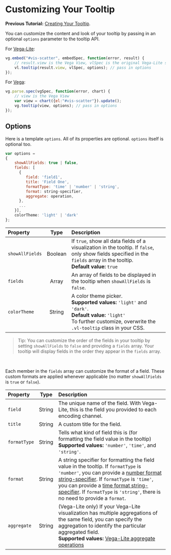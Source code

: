 # Customizing Your Tooltip

__Previous Tutorial:__ [Creating Your Tooltip](creating_your_tooltip.md).

You can customize the content and look of your tooltip by passing in an optional `options` parameter to the tooltip API.

For [Vega-Lite](https://vega.github.io/vega-lite/):

```js
vg.embed("#vis-scatter", embedSpec, function(error, result) {
    // result.view is the Vega View, vlSpec is the original Vega-Lite specification
    vl.tooltip(result.view, vlSpec, options); // pass in options
});
```

For [Vega](http://vega.github.io/vega/):

```js
vg.parse.spec(vgSpec, function(error, chart) {
    // view is the Vega View
    var view = chart({el:"#vis-scatter"}).update();
    vg.tooltip(view, options); // pass in options
});
```


## Options

Here is a template `options`. All of its properties are optional. `options` itself is optional too.

```js
var options =
{
    showAllFields: true | false,
    fields: [
      {
         field: 'field1',
         title: 'Field One',
         formatType: 'time' | 'number' | 'string', 			
         format: string-specifier,
         aggregate: operation,
      },
      ...
    }],
    colorTheme: 'light' | 'dark'
};
```

| Property        | Type           | Description     |
| :-------------- |:--------------:| :-------------- |
| `showAllFields` | Boolean        | If `true`, show all data fields of a visualization in the tooltip. If `false`, only show fields specified in the `fields` array in the tooltip. <br>__Default value:__ `true`|
| `fields`        | Array          | An array of fields to be displayed in the tooltip when `showAllFields` is `false`. |
| `colorTheme`    | String         | A color theme picker. <br>__Supported values:__ `'light'` and `'dark'`. <br>__Default value:__ `'light'` <br>To further customize, overwrite the `.vl-tooltip` class in your CSS. |

> Tip: You can customize the order of the fields in your tooltip by setting `showAllFields` to `false` and providing a `fields` array. Your tooltip will display fields in the order they appear in the `fields` array.

<br>

Each member in the `fields` array can customize the format of a field. These custom formats are applied whenever applicable (no matter `showAllFields` is `true` or `false`).

| Property        | Type           | Description     |
| :-------------- |:--------------:| :-------------- |
| `field`         | String         | The unique name of the field. With Vega-Lite, this is the field you provided to each encoding channel. |
| `title`         | String         | A custom title for the field. |
| `formatType`    | String         | Tells what kind of field this is (for formatting the field value in the tooltip) <br>__Supported values:__ `'number'`, `'time'`, and `'string'`. |
| `format`        | String         | A string specifier for formatting the field value in the tooltip. If `formatType` is `'number'`, you can provide a [number format string-specifier](https://github.com/mbostock/d3/wiki/Formatting). If `formatType` is `'time'`, you can provide a [time format string-specifier](https://github.com/mbostock/d3/wiki/Time-Formatting). If `formatType` is `'string'`, there is no need to provide a `format`. |
| `aggregate`     | String         | (Vega-Lite only) If your Vega-Lite visualization has multiple aggregations of the same field, you can specify the aggregation to identify the particular aggregated field. <br>__Supported values:__ [Vega-Lite aggregate operations](https://vega.github.io/vega-lite/docs/aggregate.html#supported-aggregation-operations)|
